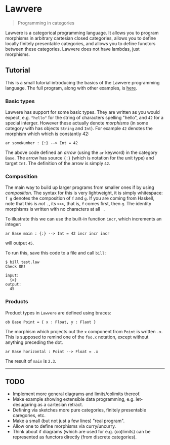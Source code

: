 # Lawvere

> Programming in categories

Lawvere is a categorical programming language. It allows you to program morphisms in arbitrary cartesian closed categories, allows you to define locally finitely presentable categories, and allows you to define functors between these categories. Lawvere does not have lambdas, just morphisms.

## Tutorial

This is a small tutorial introducing the basics of the Lawvere programming language. The full program, along with other examples, is [here](/examples).

### Basic types

Lawvere has support for some basic types. They are written as you would expect, e.g. `"hello"` for the string of characters spelling "hello", and `42` for a special interger. However these actually denote _morphisms_ (in some category with has objects `String` and `Int`). For example `42` denotes the morphism which which is constantly 42:

```lawvere
ar someNumber : {:} --> Int = 42
```

The above code defined an _arrow_ (using the `ar` keyword) in the category `Base`. The arrow has source `{:}` (which is notation for the unit type) and target `Int`. The definition of the arrow is simply `42`.

### Composition

The main way to build up larger programs from smaller ones if by using _composition_. The syntax for this is very lightweight, it is simply whitespace: `f g` denotes the composition of `f` and `g`. If you are coming from Haskell, note that this is _not_ `.`, its `>>>`, that is, `f` comes first, then `g`. The identity morphisms is written with no characters at all ` `.

To illustrate this we can use the built-in function `incr`, which increments an integer:

``` lawvere
ar Base main : {:} --> Int = 42 incr incr incr
```
will output `45`.

To run this, save this code to a file and call `bill`:

```
$ bill test.law
Check OK!

input:
  {=}
output:
  45
```

### Products

Product types in `Lawvere` are defined using braces:

``` lawvere
ob Base Point = { x : Float, y : Flaot }
```

The morphism which projects out the `x` component from `Point` is written `.x`. This is supposed to remind one of the `foo.x` notation, except without anything preceding the dot.

``` lawvere
ar Base horizontal : Point --> Float = .x
```

The result of `main` is `2.3`.



---

## TODO

- Implement more general diagrams and limits/colimits thereof.
- Make example showing extensible data programming, e.g. let-desugaring as a cartesian retract.
- Defining via sketches more pure categories, finitely presentable caregories, etc.
- Make a small (but not just a few lines) "real program".
- Allow one to define morphisms via curry/uncurry.
- Think about if diagrams (which are used for e.g. (co)limits) can be
  represented as functors directly (from discrete categories).

